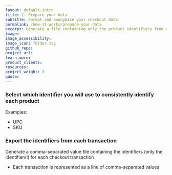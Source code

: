 ```yaml
---
layout: default-intro
title: 1. Prepare your data
subtitle: Format and anonymize your checkout data
permalink: /how-it-works/prepare-your-data
excerpt: Generate a file containing only the product identifiers from each transaction
image:
image_accessibility: 
image_icon: folder.svg
github_repo:
project_url: 
learn_more:
product_clients:
resources:
project_weight: 3
quote: 
---
```


### Select which identifier you will use to consistently identify each product 
  Examples: 
  - UPC
  - SKU
  

### Export the identifiers from each transaction
  Generate a comma-separated value file containing the identifiers (only the identifiers!) for each checkout transaction
  - Each transaction is represented as a line of comma-separated values
